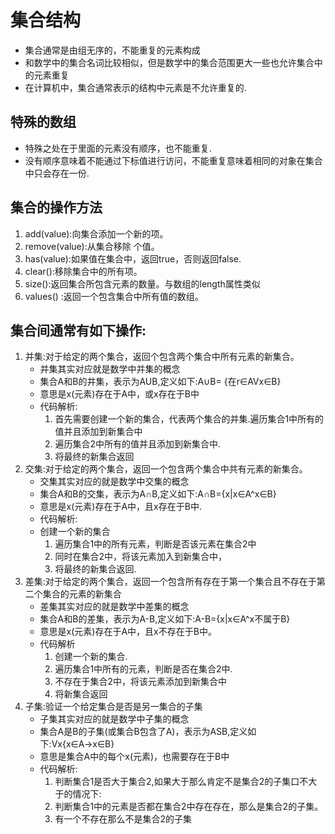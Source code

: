 # 集合结构
* 集合通常是由组无序的，不能重复的元素构成
* 和数学中的集合名词比较相似，但是数学中的集合范围更大一些也允许集合中的元素重复
* 在计算机中，集合通常表示的结构中元素是不允许重复的.
## 特殊的数组
* 特殊之处在于里面的元素没有顺序，也不能重复.
* 没有顺序意味着不能通过下标值进行访问，不能重复意味着相同的对象在集合中只会存在一份.
## 集合的操作方法
1. add(value):向集合添加一个新的项。
2. remove(value):从集合移除 个值。
3. has(value):如果值在集合中，返回true，否则返回false.
4. clear():移除集合中的所有项。
5. size():返回集合所包含元素的数量。与数组的length属性类似
6. values() :返回一个包含集合中所有值的数组。
## 集合间通常有如下操作:
1. 并集:对于给定的两个集合，返回个包含两个集合中所有元素的新集合。
   * 并集其实对应就是数学中并集的概念
   * 集合A和B的井集，表示为AUB,定义如下:A∪B= {在r∈AVx∈B}
   * 意思是x(元素)存在于A中，或x存在于B中
   * 代码解析:
     1. 首先需要创建一个新的集合，代表两个集合的并集.遍历集合1中所有的值并且添加到新集合中
     2. 遍历集合2中所有的值并且添加到新集合中.
     3. 将最终的新集合返回
2. 交集:对于给定的两个集合，返回一个包含两个集合中共有元素的新集合。
   * 交集其实对应的就是数学中交集的概念
   * 集合A和B的交集，表示为A∩B,定义如下:A∩B={x|x∈A^x∈B}
   * 意思是x(元素)存在于A中，且x存在于B中.
   * 代码解析:
   * 创建一个新的集合
     1. 遍历集合1中的所有元素，判断是否该元素在集合2中
     2. 同时在集合2中，将该元素加入到新集合中，
     3. 将最终的新集合返回.
3. 差集:对于给定的两个集合，返回一个包含所有存在于第一个集合且不存在于第二个集合的元素的新集合
   * 差集其实对应的就是数学中差集的概念
   * 集合A和B的差集，表示为A-B,定义如下:A-B={x|x∈A^x不属于B}
   * 意思是x(元素)存在于A中，且x不存在于B中。
   * 代码解析
     1. 创建一个新的集合.
     2. 遍历集合1中所有的元素，判断是否在集合2中.
     3. 不存在于集合2中，将该元素添加到新集合中
     4. 将新集合返回
4. 子集:验证一个给定集合是否是另一集合的子集
   * 子集其实对应的就是数学中子集的概念
   * 集合A是B的子集(或集合B包含了A)，表示为ASB,定义如下:Vx{x∈A→x∈B}
   * 意思是集合A中的每个x(元素)，也需要存在于B中
   * 代码解析:
     1. 判断集合1是否大于集合2,如果大于那么肯定不是集合2的子集口不大于的情况下:
     2. 判断集合1中的元素是否都在集合2中存在存在，那么是集合2的子集。
     3. 有一个不存在那么不是集合2的子集
